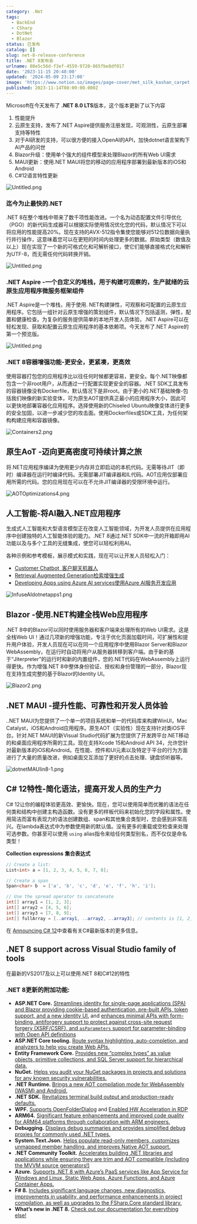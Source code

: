```yaml
---
category: .Net
tags:
  - BackEnd
  - CSharp
  - DotNet
  - Blazor
status: 已发布
catalog: []
slug: net-8-release-conference
title: .NET 8发布会
urlname: 80e5c56d-f3ef-4559-9720-865fbe8df017
date: '2023-11-15 20:48:00'
updated: '2024-05-09 23:17:00'
image: 'https://www.notion.so/images/page-cover/met_silk_kashan_carpet.jpg'
published: 2023-11-14T08:00:00.000Z
---
```


Microsoft在今天发布了 **.NET 8.0 LTS**版本，这个版本更新了以下内容

1. 性能提升
2. 云原生支持，发布了.NET Aspire提供服务注册发现，可观测性，云原生部署支持等特性
3. 对于AI研发的支持，可以很方便的接入OpenAI的API，加快dotnet语言架构下AI产品的问世
4. Blazor升级：使用单个强大的组件模型来处理Blazor的所有Web UI需求
5. MAUI更新：使用.NET MAUI将您的移动的应用程序部署到最新版本的iOS和Android
6. C#12语言特性更新

![Untitled.png](https://prod-files-secure.s3.us-west-2.amazonaws.com/5d24fe63-e567-4804-86f9-9fdc62e13082/10cda029-65af-4ea7-b30e-605b2d9e6c57/Untitled.png?X-Amz-Algorithm=AWS4-HMAC-SHA256&X-Amz-Content-Sha256=UNSIGNED-PAYLOAD&X-Amz-Credential=ASIAZI2LB466TCSFBYVP%2F20250322%2Fus-west-2%2Fs3%2Faws4_request&X-Amz-Date=20250322T053817Z&X-Amz-Expires=3600&X-Amz-Security-Token=IQoJb3JpZ2luX2VjEF0aCXVzLXdlc3QtMiJHMEUCIBaqhC2KXI%2BSCdclLnwOKZ0zH34dF%2FACTWWpnl7m2CVSAiEAmtOQVwXNqOa2XUsDqB%2BbovAKXUwwl9eHOSWGN6g2AKsqiAQItv%2F%2F%2F%2F%2F%2F%2F%2F%2F%2FARAAGgw2Mzc0MjMxODM4MDUiDHaxzrjqWJNpfbpWICrcAwCvtMBMlj8jacPlRYrNm0Q000dO%2FqEDjCTZYci8aagOOBx0VmbLIS6bJVE3RQVIZP%2BmSkcKc0HKTTkt3q7M4cAXReVQi45UjZBBy4LxFV94Ioby03%2FkPDJVlVHxUzS2hsy5GsOvUrk6MrfCSRR%2BwU7Tcdw%2FhQALJ%2BdgncNjB8JxGE%2FP%2BWA9fF0mIj%2Ftu65BO2yT2rqudOWtRADcB7sO9Mh7uLyTPcX1ucMlXnBBkZvnGukentVEPqRGgUUSXwLdrjNECH2t%2FWoiunVoT0iDlkIa9xF%2FkmOOvTEaAfoKwdaYlKEhbqaE5MG1LaB8fNxWNPnYDLoz%2F%2FUCMbZhHN1m0KHoO7ygcy1oQqzWrpsQi29oOnsY1CSrPE5%2FP6K1aKecpIGvwvVlyPggmW1xeOiNoTTwBgjH21B0%2BV%2BV2Ko4BaguHhpiDgdpcBB8JvLKYjkCToMyTgY79T2iupLcERV4jtpFMdbFQzffFOzvAgZkoE56Xm9umqu7smrRWfmiTPunBETegvsBiCCAxugEfSaPwGbOeXKC230hJDd4QEuSAKgWFZ47JOvtODxC4pshnb9E7v67aFUlBWHbEmaFFQSPDrYqfnOc%2BEfbMZx7xRnRbGVJW7yTzvPcTIwpZkNmMOaJ%2Bb4GOqUBoMlkF%2Fme1%2B678wIHIQhhBlmD%2FXFgC6Xai61GVJP1T9RcX%2Bf%2BuzydB%2BTuw9akavqjyDA4EwVPRjKCasYRTW2VZt76egXF95OTwiUrw%2FGjb8zfdrTbKgGPtGufocEKyTm9y0%2FL45vm2jMaN2GNotMLooRnx5zqwz7AE9d3ZwiweY6loBfSvGGTl2CMBY6dqFhEb1YPT2UktgD9HhvS4zDpfJbrs%2Bmu&X-Amz-Signature=61576b82961381bb56d73b5e9835fb743f0d09f088fc556799714c5f6d523177&X-Amz-SignedHeaders=host&x-id=GetObject)


### **迄今为止最快的.NET**


.NET 8在整个堆栈中带来了数千项性能改进。一个名为动态配置文件引导优化（PGO）的新代码生成器可以根据实际使用情况优化您的代码，默认情况下可以将应用的性能提高20%。现在支持的AVX-512指令集使您能够对512位数据向量执行并行操作，这意味着您可以在更短的时间内处理更多的数据。原始类型（数值及以上）现在实现了一个新的可格式化和可解析接口，使它们能够直接格式化和解析为UTF-8，而无需任何代码转换开销。


![Untitled.png](https://prod-files-secure.s3.us-west-2.amazonaws.com/5d24fe63-e567-4804-86f9-9fdc62e13082/edcbf140-d619-4389-a4a6-f97c113ab9f2/Untitled.png?X-Amz-Algorithm=AWS4-HMAC-SHA256&X-Amz-Content-Sha256=UNSIGNED-PAYLOAD&X-Amz-Credential=ASIAZI2LB466TCSFBYVP%2F20250322%2Fus-west-2%2Fs3%2Faws4_request&X-Amz-Date=20250322T053817Z&X-Amz-Expires=3600&X-Amz-Security-Token=IQoJb3JpZ2luX2VjEF0aCXVzLXdlc3QtMiJHMEUCIBaqhC2KXI%2BSCdclLnwOKZ0zH34dF%2FACTWWpnl7m2CVSAiEAmtOQVwXNqOa2XUsDqB%2BbovAKXUwwl9eHOSWGN6g2AKsqiAQItv%2F%2F%2F%2F%2F%2F%2F%2F%2F%2FARAAGgw2Mzc0MjMxODM4MDUiDHaxzrjqWJNpfbpWICrcAwCvtMBMlj8jacPlRYrNm0Q000dO%2FqEDjCTZYci8aagOOBx0VmbLIS6bJVE3RQVIZP%2BmSkcKc0HKTTkt3q7M4cAXReVQi45UjZBBy4LxFV94Ioby03%2FkPDJVlVHxUzS2hsy5GsOvUrk6MrfCSRR%2BwU7Tcdw%2FhQALJ%2BdgncNjB8JxGE%2FP%2BWA9fF0mIj%2Ftu65BO2yT2rqudOWtRADcB7sO9Mh7uLyTPcX1ucMlXnBBkZvnGukentVEPqRGgUUSXwLdrjNECH2t%2FWoiunVoT0iDlkIa9xF%2FkmOOvTEaAfoKwdaYlKEhbqaE5MG1LaB8fNxWNPnYDLoz%2F%2FUCMbZhHN1m0KHoO7ygcy1oQqzWrpsQi29oOnsY1CSrPE5%2FP6K1aKecpIGvwvVlyPggmW1xeOiNoTTwBgjH21B0%2BV%2BV2Ko4BaguHhpiDgdpcBB8JvLKYjkCToMyTgY79T2iupLcERV4jtpFMdbFQzffFOzvAgZkoE56Xm9umqu7smrRWfmiTPunBETegvsBiCCAxugEfSaPwGbOeXKC230hJDd4QEuSAKgWFZ47JOvtODxC4pshnb9E7v67aFUlBWHbEmaFFQSPDrYqfnOc%2BEfbMZx7xRnRbGVJW7yTzvPcTIwpZkNmMOaJ%2Bb4GOqUBoMlkF%2Fme1%2B678wIHIQhhBlmD%2FXFgC6Xai61GVJP1T9RcX%2Bf%2BuzydB%2BTuw9akavqjyDA4EwVPRjKCasYRTW2VZt76egXF95OTwiUrw%2FGjb8zfdrTbKgGPtGufocEKyTm9y0%2FL45vm2jMaN2GNotMLooRnx5zqwz7AE9d3ZwiweY6loBfSvGGTl2CMBY6dqFhEb1YPT2UktgD9HhvS4zDpfJbrs%2Bmu&X-Amz-Signature=20c933b8ba7007cd451a7ca773028a10e1bb918b25aa5345d04a99436dfe321f&X-Amz-SignedHeaders=host&x-id=GetObject)


### **.NET Aspire -一个自定义的堆栈，用于构建可观察的，生产就绪的云原生应用程序微服务框架组件**


.NET Aspire是一个堆栈，用于使用. NET构建弹性，可观察和可配置的云原生应用程序。它包括一组针对云原生增强的策划组件，默认情况下包括遥测，弹性，配置和健康检查。为复杂的服务提供简单的本地开发人员体验，.NET Aspire可以在轻松发现、获取和配置云原生应用程序的基本依赖项。今天发布了.NET Aspire的第一个预览版。


![Untitled.png](https://prod-files-secure.s3.us-west-2.amazonaws.com/5d24fe63-e567-4804-86f9-9fdc62e13082/ff6a34d3-ac25-412d-9204-a7263d00528f/Untitled.png?X-Amz-Algorithm=AWS4-HMAC-SHA256&X-Amz-Content-Sha256=UNSIGNED-PAYLOAD&X-Amz-Credential=ASIAZI2LB466TCSFBYVP%2F20250322%2Fus-west-2%2Fs3%2Faws4_request&X-Amz-Date=20250322T053817Z&X-Amz-Expires=3600&X-Amz-Security-Token=IQoJb3JpZ2luX2VjEF0aCXVzLXdlc3QtMiJHMEUCIBaqhC2KXI%2BSCdclLnwOKZ0zH34dF%2FACTWWpnl7m2CVSAiEAmtOQVwXNqOa2XUsDqB%2BbovAKXUwwl9eHOSWGN6g2AKsqiAQItv%2F%2F%2F%2F%2F%2F%2F%2F%2F%2FARAAGgw2Mzc0MjMxODM4MDUiDHaxzrjqWJNpfbpWICrcAwCvtMBMlj8jacPlRYrNm0Q000dO%2FqEDjCTZYci8aagOOBx0VmbLIS6bJVE3RQVIZP%2BmSkcKc0HKTTkt3q7M4cAXReVQi45UjZBBy4LxFV94Ioby03%2FkPDJVlVHxUzS2hsy5GsOvUrk6MrfCSRR%2BwU7Tcdw%2FhQALJ%2BdgncNjB8JxGE%2FP%2BWA9fF0mIj%2Ftu65BO2yT2rqudOWtRADcB7sO9Mh7uLyTPcX1ucMlXnBBkZvnGukentVEPqRGgUUSXwLdrjNECH2t%2FWoiunVoT0iDlkIa9xF%2FkmOOvTEaAfoKwdaYlKEhbqaE5MG1LaB8fNxWNPnYDLoz%2F%2FUCMbZhHN1m0KHoO7ygcy1oQqzWrpsQi29oOnsY1CSrPE5%2FP6K1aKecpIGvwvVlyPggmW1xeOiNoTTwBgjH21B0%2BV%2BV2Ko4BaguHhpiDgdpcBB8JvLKYjkCToMyTgY79T2iupLcERV4jtpFMdbFQzffFOzvAgZkoE56Xm9umqu7smrRWfmiTPunBETegvsBiCCAxugEfSaPwGbOeXKC230hJDd4QEuSAKgWFZ47JOvtODxC4pshnb9E7v67aFUlBWHbEmaFFQSPDrYqfnOc%2BEfbMZx7xRnRbGVJW7yTzvPcTIwpZkNmMOaJ%2Bb4GOqUBoMlkF%2Fme1%2B678wIHIQhhBlmD%2FXFgC6Xai61GVJP1T9RcX%2Bf%2BuzydB%2BTuw9akavqjyDA4EwVPRjKCasYRTW2VZt76egXF95OTwiUrw%2FGjb8zfdrTbKgGPtGufocEKyTm9y0%2FL45vm2jMaN2GNotMLooRnx5zqwz7AE9d3ZwiweY6loBfSvGGTl2CMBY6dqFhEb1YPT2UktgD9HhvS4zDpfJbrs%2Bmu&X-Amz-Signature=1ce7669f3ee21151011fd0866328abdf27f7742eece5579fcf57ae460c7a95b2&X-Amz-SignedHeaders=host&x-id=GetObject)


### **.NET 8容器增强功能-更安全，更紧凑，更高效**


使用容器打包您的应用程序比以往任何时候都更容易，更安全。每个.NET映像都包含一个非root用户，从而通过一行配置实现更安全的容器。.NET SDK工具发布的容器镜像没有Dockerfile，默认情况下是非root。由于更小的.NET基础映像-包括我们映像的新实验变体，可为原生AOT提供真正最小的应用程序大小，因此可以更快地部署容器化应用程序。选择使用新的Chiseled Ubuntu映像变体进行更多的安全加固，以进一步减少您的攻击面。使用Dockerfiles或SDK工具，为任何架构构建应用和容器镜像。


![Containers2.png](https://devblogs.microsoft.com/dotnet/wp-content/uploads/sites/10/2023/11/Containers2.png)


## 原生AoT -迈向更高密度可持续计算之旅


将.NET应用程序编译为使用更少内存并立即启动的本机代码。无需等待JIT（即时）编译器在运行时编译代码。无需部署JIT编译器和IL代码。AOT应用仅部署应用所需的代码。您的应用现在可以在不允许JIT编译器的受限环境中运行。


![AOTOptimizations4.png](https://devblogs.microsoft.com/dotnet/wp-content/uploads/sites/10/2023/11/AOTOptimizations4.png)


## 人工智能-将AI融入.NET应用程序


生成式人工智能和大型语言模型正在改变人工智能领域，为开发人员提供在应用程序中创建独特的人工智能体验的能力。.NET 8通过.NET SDK中一流的开箱即用AI功能以及与多个工具的无缝集成，使您可以轻松利用AI。


各种示例和参考模板，展示模式和实践，现在可以让开发人员轻松入门：

- [Customer Chatbot](https://github.com/dotnet/eShop)[ ](https://github.com/dotnet/eShop)[ 客户聊天机器人](https://github.com/dotnet/eShop)
- [Retrieval Augmented Generation](https://github.com/Azure-Samples/azure-search-openai-demo-csharp)[检索增强生成](https://github.com/Azure-Samples/azure-search-openai-demo-csharp)
- [Developing Apps using Azure AI services](https://devblogs.microsoft.com/dotnet/demystifying-retrieval-augmented-generation-with-dotnet/)[使用Azure AI服务开发应用](https://devblogs.microsoft.com/dotnet/demystifying-retrieval-augmented-generation-with-dotnet/)

![InfuseAIdotnetapps1.png](https://devblogs.microsoft.com/dotnet/wp-content/uploads/sites/10/2023/11/InfuseAIdotnetapps1.png)


## Blazor -使用.NET构建全栈Web应用程序


.NET 8中的Blazor可以同时使用服务器和客户端来处理所有的Web UI需求。这是全栈Web UI！通过几项新的增强功能，专注于优化页面加载时间，可扩展性和提升用户体验，开发人员现在可以在同一个应用程序中使用Blazor Server和Blazor WebAssembly，在运行时自动将用户从服务器转移到客户端。由于新的基于“Jiterpreter”的运行时和新的内置组件，您的.NET代码在WebAssembly上运行得更快。作为增强.NET 8中整体身份验证、授权和身份管理的一部分，Blazor现在支持生成完整的基于Blazor的Identity UI。


![Blazor2.png](https://devblogs.microsoft.com/dotnet/wp-content/uploads/sites/10/2023/11/Blazor2.png)


## .NET MAUI -提升性能、可靠性和开发人员体验


..NET MAUI为您提供了一个单一的项目系统和单一的代码库来构建WinUI，Mac Catalyst，iOS和Android应用程序。原生AOT（实验性）现在支持针对类iOS平台。针对.NET MAUI的新Visual Studio代码扩展为您提供了开发跨平台.NET移动的和桌面应用程序所需的工具。现在支持Xcode 15和Android API 34，允许您针对最新版本的iOS和Android。在性能、控件和UI元素以及特定于平台的行为方面进行了大量的质量改进，例如桌面交互添加了更好的点击处理、键盘侦听器等。


![dotnetMAUIin8-1.png](https://devblogs.microsoft.com/dotnet/wp-content/uploads/sites/10/2023/11/dotnetMAUIin8-1.png)


## C# 12特性-简化语法，提高开发人员的生产力


C# 12让你的编程体验更高效、更愉快。现在，您可以使用简单而优雅的语法在任何类和结构中创建主构造函数。没有更多的样板代码来初始化您的字段和属性。使用简洁而富有表现力的语法创建数组、span和其他集合类型时，您会感到非常高兴。在lambda表达式中为参数使用新的默认值。没有更多的重载或空检查来处理可选参数。你甚至可以使用 `using` alias指令来给任何类型别名，而不仅仅是命名类型！


**Collection expressions** **集合表达式**


```c#
// Create a list:
List<int> a = [1, 2, 3, 4, 5, 6, 7, 8];

// Create a span
Span<char> b  = ['a', 'b', 'c', 'd', 'e', 'f', 'h', 'i'];

// Use the spread operator to concatenate
int[] array1 = [1, 2, 3];
int[] array2 = [4, 5, 6];
int[] array3 = [7, 8, 9];
int[] fullArray = [..array1, ..array2, ..array3]; // contents is [1, 2, 3, 4, 5, 6, 7, 8, 9]
```


在 [Announcing C# 12](https://devblogs.microsoft.com/dotnet/announcing-csharp-12)中查看有关C#最新版本的更多信息。


## .NET 8 support across Visual Studio family of tools


在最新的VS2017及以上可以使用.NET 8和C#12的特性


### .NET 8更新的附加功能:

- **ASP.NET Core.** [Streamlines identity for single-page applications (SPA) and Blazor providing cookie-based authentication, pre-built APIs, token support, and a new identity UI.](https://devblogs.microsoft.com/dotnet/whats-new-with-identity-in-dotnet-8/) and [enhances minimal APIs with form-binding, antiforgery support to protect against cross-site request forgery (XSRF/CSRF), and ](https://learn.microsoft.com/aspnet/core/release-notes/aspnetcore-8.0#minimal-apis)[`asParameters`](https://learn.microsoft.com/aspnet/core/release-notes/aspnetcore-8.0#minimal-apis)[ support for parameter-binding with Open API definitions](https://learn.microsoft.com/aspnet/core/release-notes/aspnetcore-8.0#minimal-apis)
- **ASP.NET Core tooling.** [Route syntax highlighting, auto-completion, and analyzers to help you create Web APIs.](https://devblogs.microsoft.com/dotnet/aspnet-core-route-tooling-dotnet-8/)
- **Entity Framework Core.** [Provides new “complex types” as value objects, primitive collections, and SQL Server support for hierarchical data.](https://devblogs.microsoft.com/dotnet/announcing-ef8-rc2/)
- **NuGet.** [Helps you audit your NuGet packages in projects and solutions for any known security vulnerabilities.](https://learn.microsoft.com/nuget/concepts/auditing-packages)
- **.NET Runtime.** [Brings a new AOT compilation mode for WebAssembly (WASM) and Android.](https://devblogs.microsoft.com/dotnet/announcing-dotnet-8-rc1/#androidstripilafteraot-mode-on-android)
- **.NET SDK.** [Revitalizes terminal build output and production-ready defaults.](https://learn.microsoft.com/dotnet/core/whats-new/dotnet-8#net-sdk)
- **WPF.** [Supports OpenFolderDialog](https://devblogs.microsoft.com/dotnet/wpf-file-dialog-improvements-in-dotnet-8/) and [Enabled HW Acceleration in RDP](https://devblogs.microsoft.com/dotnet/announcing-dotnet-8-rc1/#wpf-hardware-acceleration-in-rdp)
- **ARM64.** [Significant feature enhancements and improved code quality for ARM64 platforms through collaboration with ARM engineers.](https://devblogs.microsoft.com/dotnet/this-arm64-performance-in-dotnet-8/)
- **Debugging.** [Displays debug summaries and provides simplified debug proxies for commonly used .NET types.](https://devblogs.microsoft.com/dotnet/debugging-enhancements-in-dotnet-8/)
- **System.Text.Json.** [Helps populate read-only members, customizes unmapped member handling, and improves Native AOT support.](https://devblogs.microsoft.com/dotnet/system-text-json-in-dotnet-8/)
- **.NET Community Toolkit.** [Accelerates building .NET libraries and applications while ensuring they are trim and AOT compatible (including the MVVM source generators!)](https://devblogs.microsoft.com/dotnet/announcing-the-dotnet-community-toolkit-821/)
- **Azure.** [Supports .NET 8 with Azure’s PaaS services like App Service for Windows and Linux, Static Web Apps, Azure Functions, and Azure Container Apps.](https://aka.ms/appservice-dotnet8)
- **F# 8.** [Includes significant language changes, new diagnostics, improvements in usability, and performance enhancements in project compilation, as well as upgrades to the FSharp.Core standard library.](https://devblogs.microsoft.com/dotnet/announcing-fsharp-8/)
- **What’s new in .NET 8.** [Check out our documentation for everything else!](https://learn.microsoft.com/dotnet/core/whats-new/dotnet-8)
